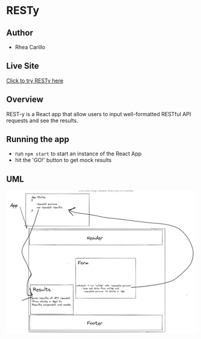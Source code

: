 # RESTy

## Author

- Rhea Carillo

## Live Site

[Click to try RESTy here](https://rhea-resty.netlify.app/)

## Overview

REST-y is a React app that allow users to input well-formatted RESTful API requests and see the results.

## Running the app

- run `npm start` to start an instance of the React App
- hit the 'GO!' button to get mock results

## UML

![RESTy UML](./images/lab26uml.png "RESTy UML")

